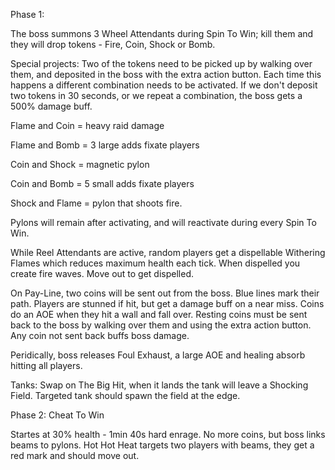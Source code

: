 Phase 1: 

The boss summons 3 Wheel Attendants during Spin To Win; kill them and they will drop tokens - Fire, Coin, Shock or Bomb.

Special projects: Two of the tokens need to be picked up by walking over them, and deposited in the boss with the extra action button. Each time this happens a different combination needs to be activated. If we don't deposit two tokens in 30 seconds, or we repeat a combination, the boss gets a 500% damage buff.

Flame and Coin = heavy raid damage

Flame and Bomb = 3 large adds fixate players

Coin and Shock = magnetic pylon

Coin and Bomb = 5 small adds fixate players

Shock and Flame = pylon that shoots fire.

Pylons will remain after activating, and will reactivate during every Spin To Win.

While Reel Attendants are active, random players get a dispellable Withering Flames which reduces maximum health each tick. When dispelled you create fire waves. Move out to get dispelled.

On Pay-Line, two coins will be sent out from the boss. Blue lines mark their path. Players are stunned if hit, but get a damage buff on a near miss. Coins do an AOE when they hit a wall and fall over. Resting coins must be sent back to the boss by walking over them and using the extra action button. Any coin not sent back buffs boss damage.

Peridically, boss releases Foul Exhaust, a large AOE and healing absorb hitting all players.

Tanks: Swap on The Big Hit, when it lands the tank will leave a Shocking Field. Targeted tank should spawn the field at the edge.

Phase 2: Cheat To Win

Startes at 30% health - 1min 40s hard enrage. No more coins, but boss links beams to pylons. Hot Hot Heat targets two players with beams, they get a red mark and should move out.
